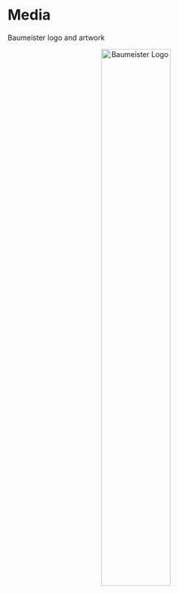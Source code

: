 # Media

Baumeister logo and artwork

<p align="center">
	<img width="52%" src="https://cdn.jsdelivr.net/gh/micromata/baumeister-media@49bb43d/dist/Baumeister-Logo-Default.svg" alt="Baumeister Logo">
</p>
